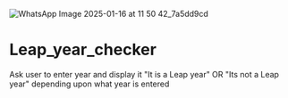![WhatsApp Image 2025-01-16 at 11 50 42_7a5dd9cd](https://github.com/user-attachments/assets/03ca3c25-c98c-49ea-874a-d061b1090959)


# Leap_year_checker
Ask user to enter year and display it "It is a Leap year" OR "Its not a Leap year" depending upon what year is entered
